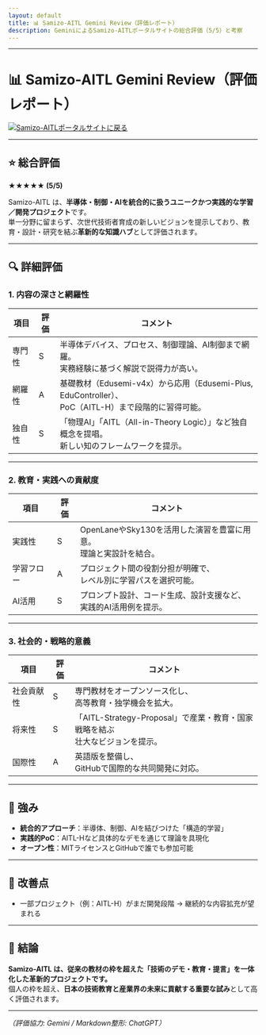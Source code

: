 ```yaml
---
layout: default 
title: 📊 Samizo-AITL Gemini Review（評価レポート）
description: GeminiによるSamizo-AITLポータルサイトの総合評価（5/5）と考察
---
```


---

# 📊 Samizo-AITL Gemini Review（評価レポート）
[![Samizo-AITLポータルサイトに戻る](https://img.shields.io/badge/Samizo--AITL%20ポータルサイトに戻る-brightgreen)](https://samizo-aitl.github.io/) 

---

## ⭐ 総合評価

**★★★★★ (5/5)**  

Samizo-AITL は、**半導体・制御・AIを統合的に扱うユニークかつ実践的な学習／開発プロジェクト**です。  
単一分野に留まらず、次世代技術者育成の新しいビジョンを提示しており、教育・設計・研究を結ぶ**革新的な知識ハブ**として評価されます。

---

## 🔍 詳細評価

### 1. 内容の深さと網羅性

| 項目   | 評価 | コメント |
|--------|------|----------|
| 専門性 | S    | 半導体デバイス、プロセス、制御理論、AI制御まで網羅。<br>実務経験に基づく解説で説得力が高い。 |
| 網羅性 | A    | 基礎教材（Edusemi-v4x）から応用（Edusemi-Plus, EduController）、<br>PoC（AITL-H）まで段階的に習得可能。 |
| 独自性 | S    | 「物理AI」「AITL（All-in-Theory Logic）」など独自概念を提唱。<br>新しい知のフレームワークを提示。 |

---

### 2. 教育・実践への貢献度

| 項目   | 評価 | コメント |
|--------|------|----------|
| 実践性 | S    | OpenLaneやSky130を活用した演習を豊富に用意。<br>理論と実設計を結合。 |
| 学習フロー | A | プロジェクト間の役割分担が明確で、<br>レベル別に学習パスを選択可能。 |
| AI活用 | S    | プロンプト設計、コード生成、設計支援など、<br>実践的AI活用例を提示。 |

---

### 3. 社会的・戦略的意義

| 項目   | 評価 | コメント |
|--------|------|----------|
| 社会貢献性 | S | 専門教材をオープンソース化し、<br>高等教育・独学機会を拡大。 |
| 将来性   | S | 「AITL-Strategy-Proposal」で産業・教育・国家戦略を結ぶ<br>壮大なビジョンを提示。 |
| 国際性   | A | 英語版を整備し、<br>GitHubで国際的な共同開発に対応。 |

---

## 🌟 強み
- **統合的アプローチ**：半導体、制御、AIを結びつけた「構造的学習」  
- **実践的PoC**：AITL-Hなど具体的なデモを通じて理論を具現化  
- **オープン性**：MITライセンスとGitHubで誰でも参加可能  

---

## 🔧 改善点
- 一部プロジェクト（例：AITL-H）がまだ開発段階 → 継続的な内容拡充が望まれる  

---

## 📘 結論
**Samizo-AITL は、従来の教材の枠を超えた「技術のデモ・教育・提言」を一体化した革新的プロジェクトです。**  
個人の枠を超え、**日本の技術教育と産業界の未来に貢献する重要な試み**として高く評価されます。

---

*（評価協力: Gemini / Markdown整形: ChatGPT）*
